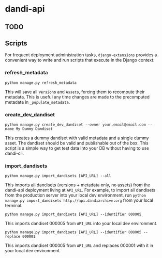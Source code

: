 # dandi-api

## TODO

## Scripts

For frequent deployment administration tasks, `django-extensions` provides a convenient way to write and run scripts that execute in the Django context.

### refresh_metadata

```
python manage.py refresh_metadata
```

This will save all `Version`s and `Asset`s, forcing them to recompute their metadata.
This is useful any time changes are made to the precomputed metadata in `_populate_metadata`.

### create_dev_dandiset

```
python manage.py create_dev_dandiset --owner your.email@email.com --name My Dummy Dandiset
```

This creates a dummy dandiset with valid metadata and a single dummy asset.
The dandiset should be valid and publishable out of the box.
This script is a simple way to get test data into your DB without having to use dandi-cli.

### import_dandisets
```
python manage.py import_dandisets [API_URL] --all
```

This imports all dandisets (versions + metadata only, no assets) from the dandi-api deployment
living at `API_URL`. For example, to import all dandisets from the production server into your
local dev environment, run `python manage.py import_dandisets http://api.dandiarchive.org` from
your local terminal.

```
python manage.py import_dandisets [API_URL] --identifier 000005
```

This imports dandiset 000005 from `API_URL` into your local dev environment.

```
python manage.py import_dandisets [API_URL] --identifier 000005 --replace 000001
```

This imports dandiset 000005 from `API_URL` and replaces 000001 with it in your local dev environment.
